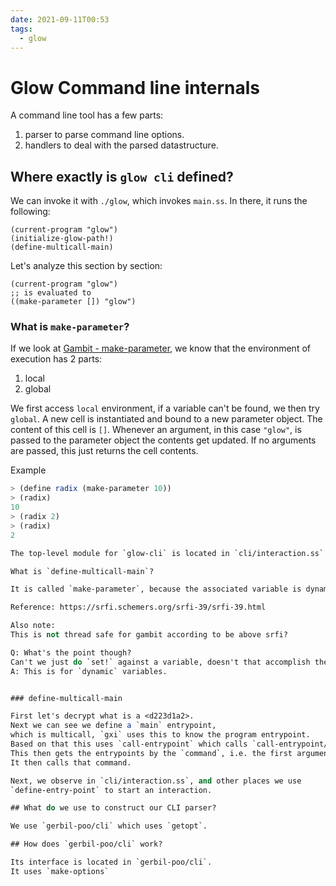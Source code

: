 ```yaml
---
date: 2021-09-11T00:53
tags: 
  - glow
---
```


# Glow Command line internals

A command line tool has a few parts:
1. parser to parse command line options.
2. handlers to deal with the parsed datastructure.

## Where exactly is `glow cli` defined?

We can invoke it with `./glow`,
which invokes `main.ss`.
In there, it runs the following:
```
(current-program "glow")
(initialize-glow-path!)
(define-multicall-main)
```

Let's analyze this section by section:
```
(current-program "glow")
;; is evaluated to
((make-parameter []) "glow")
```

### What is `make-parameter`?

If we look at [Gambit - make-parameter](https://www.iro.umontreal.ca/~gambit/doc/gambit.html#index-make_002dparameter),
we know that the environment of execution has 2 parts:
1. local
2. global

We first access `local` environment, if a variable can't be found, we then try `global`.
A new cell is instantiated and bound to a new parameter object.
The content of this cell is `[]`.
Whenever an argument, in this case `"glow"`,
is passed to the parameter object the contents get updated.
If no arguments are passed, this just returns the cell contents.

Example
```scheme
> (define radix (make-parameter 10))
> (radix)
10
> (radix 2)
> (radix)
2

The top-level module for `glow-cli` is located in `cli/interaction.ss`

What is `define-multicall-main`?

It is called `make-parameter`, because the associated variable is dynamically bound!

Reference: https://srfi.schemers.org/srfi-39/srfi-39.html

Also note:
This is not thread safe for gambit according to be above srfi? 

Q: What's the point though?
Can't we just do `set!` against a variable, doesn't that accomplish the same thing? 
A: This is for `dynamic` variables.


### define-multicall-main

First let's decrypt what is a <d223d1a2>.
Next we can see we define a `main` entrypoint,
which is multicall, `gxi` uses this to know the program entrypoint.
Based on that this uses `call-entrypoint` which calls `call-entrypoint/internal`.
This then gets the entrypoints by the `command`, i.e. the first argument.
It then calls that command.

Next, we observe in `cli/interaction.ss`, and other places we use
`define-entry-point` to start an interaction.

## What do we use to construct our CLI parser?

We use `gerbil-poo/cli` which uses `getopt`.

## How does `gerbil-poo/cli` work?

Its interface is located in `gerbil-poo/cli`.
It uses `make-options`
